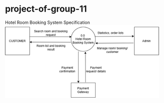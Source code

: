 # project-of-group-11
Hotel Room Booking System Specification
![ERD Diagram](https://github.com/hoaipv3120-blip/project-of-group-11/blob/main/Group%2011-DFD%20Level%200.drawio.png)
